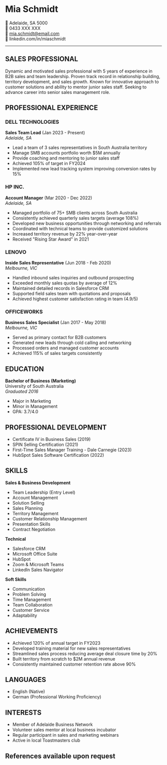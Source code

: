 # Mia Schmidt

📍 Adelaide, SA 5000  
📱 0433 XXX XXX  
📧 mia.schmidt@email.com  
🔗 linkedin.com/in/miaschmidt

---

## SALES PROFESSIONAL

Dynamic and motivated sales professional with 5 years of experience in B2B sales and team leadership. Proven track record in relationship building, territory development, and sales growth. Known for innovative approach to customer solutions and ability to mentor junior sales staff. Seeking to advance career into senior sales management role.

## PROFESSIONAL EXPERIENCE

### DELL TECHNOLOGIES

**Sales Team Lead** (Jan 2023 - Present)  
_Adelaide, SA_

- Lead a team of 3 sales representatives in South Australia territory
- Manage SMB accounts portfolio worth $5M annually
- Provide coaching and mentoring to junior sales staff
- Achieved 105% of target in FY2024
- Implemented new lead tracking system improving conversion rates by 15%

### HP INC.

**Account Manager** (Mar 2020 - Dec 2022)  
_Adelaide, SA_

- Managed portfolio of 75+ SMB clients across South Australia
- Consistently achieved quarterly sales targets (average 108%)
- Developed new business opportunities through networking and referrals
- Coordinated with technical teams to provide customized solutions
- Increased territory revenue by 22% year-over-year
- Received "Rising Star Award" in 2021

### LENOVO

**Inside Sales Representative** (Jun 2018 - Feb 2020)  
_Melbourne, VIC_

- Handled inbound sales inquiries and outbound prospecting
- Exceeded monthly sales quotas by average of 12%
- Maintained detailed records in Salesforce CRM
- Supported field sales team with quotations and proposals
- Achieved highest customer satisfaction rating in team (4.9/5)

### OFFICEWORKS

**Business Sales Specialist** (Jan 2017 - May 2018)  
_Melbourne, VIC_

- Served as primary contact for B2B customers
- Generated new leads through cold calling and networking
- Processed orders and managed customer accounts
- Achieved 115% of sales targets consistently

## EDUCATION

**Bachelor of Business (Marketing)**  
University of South Australia  
_Graduated 2016_

- Major in Marketing
- Minor in Management
- GPA: 3.7/4.0

## PROFESSIONAL DEVELOPMENT

- Certificate IV in Business Sales (2019)
- SPIN Selling Certification (2021)
- First-Time Sales Manager Training - Dale Carnegie (2023)
- HubSpot Sales Software Certification (2022)

## SKILLS

**Sales & Business Development**

- Team Leadership (Entry Level)
- Account Management
- Solution Selling
- Sales Planning
- Territory Management
- Customer Relationship Management
- Presentation Skills
- Contract Negotiation

**Technical**

- Salesforce CRM
- Microsoft Office Suite
- HubSpot
- Zoom & Microsoft Teams
- LinkedIn Sales Navigator

**Soft Skills**

- Communication
- Problem Solving
- Time Management
- Team Collaboration
- Customer Service
- Adaptability

## ACHIEVEMENTS

- Achieved 120% of annual target in FY2023
- Developed training material for new sales representatives
- Streamlined sales process reducing average deal closure time by 20%
- Built territory from scratch to $2M annual revenue
- Consistently maintained customer retention rate above 90%

## LANGUAGES

- English (Native)
- German (Professional Working Proficiency)

## INTERESTS

- Member of Adelaide Business Network
- Volunteer sales mentor at local business incubator
- Regular participant in sales and marketing webinars
- Active in local Toastmasters club

## References available upon request
